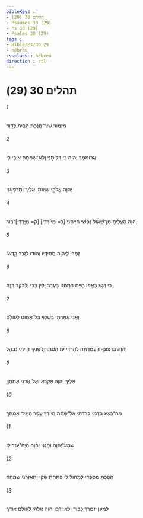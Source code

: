 ```yaml
---
bibleKeys : 
- תהלים 30 (29)
- Psaumes 30 (29)
- Ps 30 (29)
- Psalms 30 (29)
tags : 
- Bible/Ps/30_29
- hébreu
cssclass : hébreu
direction : rtl
---
```


# תהלים 30 (29)

###### 1
מִזְמֹור שִׁיר־חֲנֻכַּת הַבַּיִת לְדָוִד׃
###### 2
אֲרֹומִמְךָ יְהוָה כִּי דִלִּיתָנִי וְלֹא־שִׂמַּחְתָּ אֹיְבַי לִי׃
###### 3
יְהוָה אֱלֹהָי שִׁוַּעְתִּי אֵלֶיךָ וַתִּרְפָּאֵנִי׃
###### 4
יְהוָה הֶעֱלִיתָ מִן־שְׁאֹול נַפְשִׁי חִיִּיתַנִי [כ= מִיֹּורְדִי] [ק= מִיָּרְדִי]־בֹור׃
###### 5
זַמְּרוּ לַיהוָה חֲסִידָיו וְהֹודוּ לְזֵכֶר קָדְשֹׁו׃
###### 6
כִּי רֶגַע בְּאַפֹּו חַיִּים בִּרְצֹונֹו בָּעֶרֶב יָלִין בֶּכִי וְלַבֹּקֶר רִנָּה׃
###### 7
וַאֲנִי אָמַרְתִּי בְשַׁלְוִי בַּל־אֶמֹּוט לְעֹולָם׃
###### 8
יְהוָה בִּרְצֹונְךָ הֶעֱמַדְתָּה לְהַרְרִי עֹז הִסְתַּרְתָּ פָנֶיךָ הָיִיתִי נִבְהָל׃
###### 9
אֵלֶיךָ יְהוָה אֶקְרָא וְאֶל־אֲדֹנָי אֶתְחַןָּן׃
###### 10
מַה־בֶּצַע בְּדָמִי בְּרִדְתִּי אֶל־שָׁחַת הֲיֹודְךָ עָפָר הֲיַגִּיד אֲמִתֶּךָ׃
###### 11
שְׁמַע־יְהוָה וְחָנֵּנִי יְהוָה הֱיֵה־עֹזֵר לִי׃
###### 12
הָפַכְתָּ מִסְפְּדִי לְמָחֹול לִי פִּתַּחְתָּ שַׂקִּי וַתְּאַזְּרֵנִי שִׂמְחָה׃
###### 13
לְמַעַן יְזַמֶּרְךָ כָבֹוד וְלֹא יִדֹּם יְהוָה אֱלֹהַי לְעֹולָם אֹודֶךָּ׃
